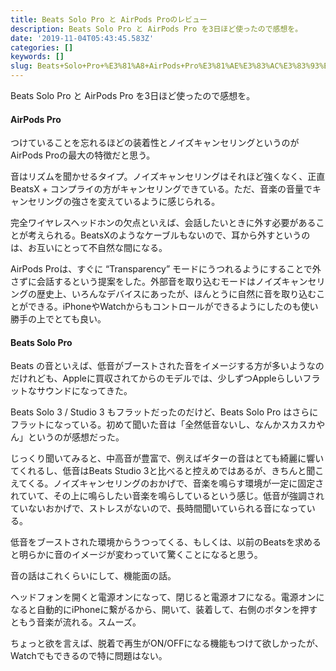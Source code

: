 ```yaml
---
title: Beats Solo Pro と AirPods Proのレビュー
description: Beats Solo Pro と AirPods Pro を3日ほど使ったので感想を。
date: '2019-11-04T05:43:45.583Z'
categories: []
keywords: []
slug: Beats+Solo+Pro+%E3%81%A8+AirPods+Pro%E3%81%AE%E3%83%AC%E3%83%93%E3%83%A5%E3%83%BC
---
```

Beats Solo Pro と AirPods Pro を3日ほど使ったので感想を。

#### AirPods Pro

つけていることを忘れるほどの装着性とノイズキャンセリングというのがAirPods Proの最大の特徴だと思う。

音はリズムを聞かせるタイプ。ノイズキャンセリングはそれほど強くなく、正直 BeatsX + コンプライの方がキャンセリングできている。ただ、音楽の音量でキャンセリングの強さを変えているように感じられる。

完全ワイヤレスヘッドホンの欠点といえば、会話したいときに外す必要があることが考えられる。BeatsXのようなケーブルもないので、耳から外すというのは、お互いにとって不自然な間になる。

AirPods Proは、すぐに “Transparency” モードにうつれるようにすることで外さずに会話するという提案をした。外部音を取り込むモードはノイズキャンセリングの歴史上、いろんなデバイスにあったが、ほんとうに自然に音を取り込むことができる。iPhoneやWatchからもコントロールができるようにしたのも使い勝手の上でとても良い。

#### Beats Solo Pro

Beats の音といえば、低音がブーストされた音をイメージする方が多いようなのだけれども、Appleに買収されてからのモデルでは、少しずつAppleらしいフラットなサウンドになってきた。

Beats Solo 3 / Studio 3 もフラットだったのだけど、Beats Solo Pro はさらにフラットになっている。初めて聞いた音は「全然低音ないし、なんかスカスカやん」というのが感想だった。

じっくり聞いてみると、中高音が豊富で、例えばギターの音はとても綺麗に響いてくれるし、低音はBeats Studio 3と比べると控えめではあるが、きちんと聞こえてくる。ノイズキャンセリングのおかげで、音楽を鳴らす環境が一定に固定されていて、その上に鳴らしたい音楽を鳴らしているという感じ。低音が強調されていないおかげで、ストレスがないので、長時間聞いていられる音になっている。

低音をブーストされた環境からうつってくる、もしくは、以前のBeatsを求めると明らかに音のイメージが変わっていて驚くことになると思う。

音の話はこれくらいにして、機能面の話。

ヘッドフォンを開くと電源オンになって、閉じると電源オフになる。電源オンになると自動的にiPhoneに繋がるから、開いて、装着して、右側のボタンを押すともう音楽が流れる。スムーズ。

ちょっと欲を言えば、脱着で再生がON/OFFになる機能もつけて欲しかったが、Watchでもできるので特に問題はない。